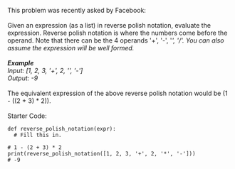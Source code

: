 This problem was recently asked by Facebook:
<br><br>
Given an expression (as a list) in reverse polish notation, evaluate the expression. Reverse polish notation is where the numbers come before the operand. Note that there can be the 4 operands '+', '-', '*', '/'. You can also assume the expression will be well formed.
<br><br>
<b>Example</b><br>
<i>Input: [1, 2, 3, '+', 2, '*', '-']<br>
Output: -9</i>
<br><br>
The equivalent expression of the above reverse polish notation would be (1 - ((2 + 3) * 2)).
<br><br> Starter Code:
```
def reverse_polish_notation(expr):
  # Fill this in.
  
# 1 - (2 + 3) * 2
print(reverse_polish_notation([1, 2, 3, '+', 2, '*', '-']))
# -9
```
